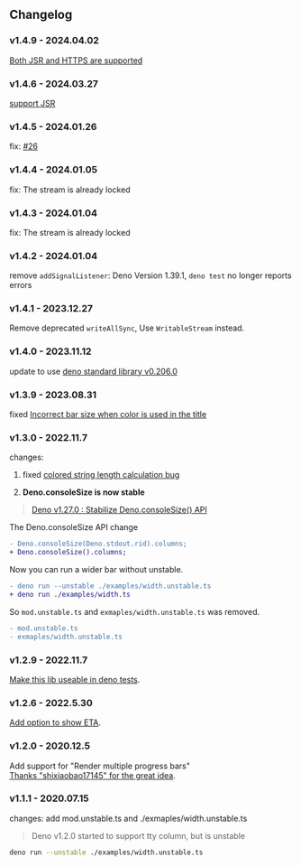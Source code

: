## Changelog

### v1.4.9 - 2024.04.02

[Both JSR and HTTPS are supported](https://github.com/deno-library/progress/issues/29)

### v1.4.6 - 2024.03.27

[support JSR](https://github.com/deno-library/progress/issues/28)

### v1.4.5 - 2024.01.26

fix: [#26](https://github.com/deno-library/progress/issues/26)

### v1.4.4 - 2024.01.05

fix: The stream is already locked

### v1.4.3 - 2024.01.04

fix: The stream is already locked

### v1.4.2 - 2024.01.04

remove `addSignalListener`: Deno Version 1.39.1, `deno test` no longer reports errors

### v1.4.1 - 2023.12.27

Remove deprecated `writeAllSync`, Use `WritableStream` instead.

### v1.4.0 - 2023.11.12

update to use [deno standard library v0.206.0](https://deno.land/std@0.206.0)

### v1.3.9 - 2023.08.31

fixed [Incorrect bar size when color is used in the title](https://github.com/deno-library/progress/issues/24)

### v1.3.0 - 2022.11.7

changes:

1. fixed [colored string length calculation bug](https://github.com/deno-library/progress/issues/8)

2. **Deno.consoleSize is now stable**

> [Deno v1.27.0 : Stabilize Deno.consoleSize() API](https://github.com/denoland/deno/pull/15933)

The Deno.consoleSize API change

```diff
- Deno.consoleSize(Deno.stdout.rid).columns;
+ Deno.consoleSize().columns;
```

Now you can run a wider bar without unstable.

```diff
- deno run --unstable ./examples/width.unstable.ts
+ deno run ./examples/width.ts
```

So `mod.unstable.ts` and `exmaples/width.unstable.ts` was removed.

```diff
- mod.unstable.ts
- exmaples/width.unstable.ts
```

### v1.2.9 - 2022.11.7

[Make this lib useable in deno tests](https://github.com/deno-library/progress/issues/13).

### v1.2.6 - 2022.5.30

[Add option to show ETA](https://github.com/deno-library/progress/issues/9).

### v1.2.0 - 2020.12.5

Add support for "Render multiple progress bars"\
[Thanks "shixiaobao17145" for the great idea](https://github.com/deno-library/progress/issues/7).

### v1.1.1 - 2020.07.15

changes: add mod.unstable.ts and ./exmaples/width.unstable.ts

> Deno v1.2.0 started to support tty column, but is unstable

```bash
deno run --unstable ./examples/width.unstable.ts
```
